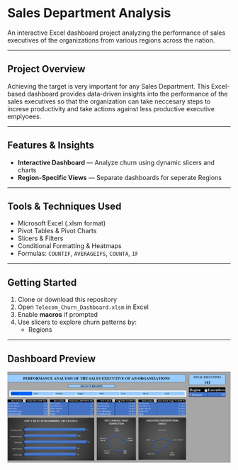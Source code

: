 #  Sales Department Analysis

An interactive Excel dashboard project analyzing the performance of sales executives of the organizations from various regions across the nation.

---

##  Project Overview

Achieving the target is very important for any Sales Department. This Excel-based dashboard provides data-driven insights into the performance of the sales executives so that the organization can take neccesary steps to increse productivity and take actions against less productive executive emplyoees.

---

##  Features & Insights

-  **Interactive Dashboard** — Analyze churn using dynamic slicers and charts  
-  **Region-Specific Views** — Separate dashboards for seperate Regions 

---

## Tools & Techniques Used

- Microsoft Excel (.xlsm format)
- Pivot Tables & Pivot Charts
- Slicers & Filters
- Conditional Formatting & Heatmaps
- Formulas: `COUNTIF`, `AVERAGEIFS`, `COUNTA`, `IF`

---

## Getting Started

1. Clone or download this repository
2. Open `Telecom_Churn_Dashboard.xlsm` in Excel
3. Enable **macros** if prompted
4. Use slicers to explore churn patterns by:
   - Regions  

---

## Dashboard Preview
![Preview Dashboard](preview.png)
